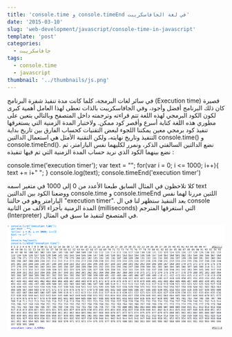 ```yaml
---
title: 'console.time و console.timeEnd في لغة الجافاسكريبت'
date: '2015-03-10'
slug: 'web-development/javascript/console-time-in-javascript'
template: 'post'
categories:
  - جافاسكريبت
tags:
  - console.time
  - javascript
thumbnail: '../thumbnails/js.png'
---
```


في سائر لغات البرمجة، كلما كانت مدة تنفيذ شفرة البرنامج (Execution time) قصيرة كان ذلك البرنامج أفضل وأجود، وفي الجافاسكريبت بالذات تعطى لهذا العامل أهمية كبرى لكون الكود البرمجي لهذه اللغة تتم قراءته وترجمته داخل المتصفح وبالتالي يتعين على مطوري هذه اللغة كتابة أسرع وأقصر كود ممكن. ولاختبار المدة الزمنية التي يستغرقها تنفيذ كود برمجي معين يمكننا اللجوء لبعض التقنيات كحساب الفارق بين تاريخ بداية التنفيذ وتاريخ نهايته، ولكن التقنية الأمثل هي استعمال الدالتين console.time() و console.timeEnd(). نضع الدالتين السالفتي الذكر، ونمرر لكليهما نفس البارامتر، ثم نضع بينهما الكود الذي نريد حساب المدة الزمنية التي تم فيها تنفيذه :

console.time('execution timer');
var text = "";
for(var i = 0; i <= 1000; i++){
text += i+" ";
}
console.log(text);
console.timeEnd('execution timer')

كلا تلاحظون في المثال السابق طبعنا الأعدد من 0 إلى 1000 في متغير اسمه text ووضعنا الكود بين الدالتين console.time و console.timeEnd اللتين مررنا لهما نفس البارامتر وهو في حالتنا "execution timer". بعد التنفيذ ستظهر لنا في ال console المدة الزمنية بأجزاء الألف من الثانية (milliseconds) التي استغرقها المترجم (Interpreter) في المتصفح لتنفيذ ما سبق في المثال.

[![console.time()](../images/Capture-d’écran-2015-03-10-à-23.45.13.png)](../images/Capture-d’écran-2015-03-10-à-23.45.13.png)
